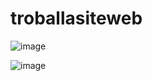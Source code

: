 # troballasiteweb
![image](https://github.com/carlosjvargase/troballasiteweb/assets/104727028/37d8edcc-010b-4ab6-b28d-b8b2c59a59cf)

![image](https://github.com/carlosjvargase/troballasiteweb/assets/104727028/5f147937-5bfb-4709-81ba-e10b6a971965)

